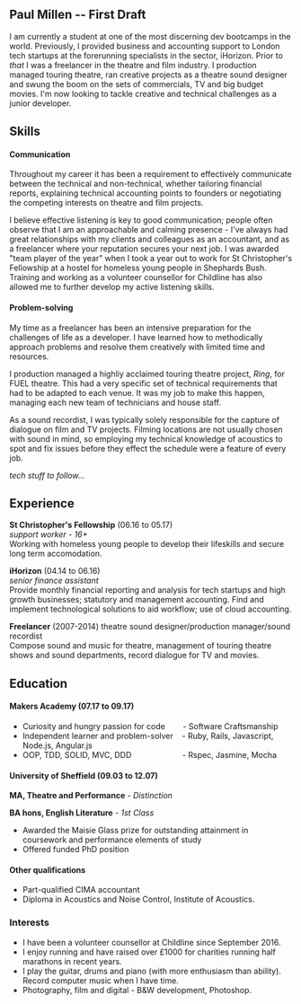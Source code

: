 ## Paul Millen -- First Draft

I am currently a student at one of the most discerning dev bootcamps in the world.  Previously, I provided business and accounting support to London tech startups at the forerunning specialists in the sector, iHorizon.  Prior to *that* I was a freelancer in the theatre and film industry.  I production managed touring theatre, ran creative projects as a theatre sound designer and swung the boom on the sets of commercials, TV and big budget movies.  I'm now looking to tackle creative and technical challenges as a junior developer.    

## Skills

#### Communication

Throughout my career it has been a requirement to effectively communicate between the technical and non-technical, whether tailoring financial reports, explaining technical accounting points to founders or negotiating the competing interests on theatre and film projects.  

I believe effective listening is key to good communication; people often observe that I am an approachable and calming presence - I've always had great relationships with my clients and colleagues as an accountant, and as a freelancer where your reputation secures your next job.  I was awarded "team player of the year" when I took a year out to work for St Christopher's Fellowship at a hostel for homeless young people in Shephards Bush. Training and working as a volunteer counsellor for Childline has also allowed me to further develop my active listening skills.   

#### Problem-solving

My time as a freelancer has been an intensive preparation for the challenges of life as a developer.  I have learned how to methodically approach problems and resolve them creatively with limited time and resources.

I production managed a highliy acclaimed touring theatre project, *Ring*, for FUEL theatre.  This had a very specific set of technical requirements that had to be adapted to each venue.  It was my job to make this happen, managing each new team of technicians and house staff.

As a sound recordist, I was typically solely responsible for the capture of dialogue on film and TV projects.  Filming locations are not usually chosen with sound in mind, so employing my technical knowledge of acoustics to spot and fix issues before they effect the schedule were a feature of every job.  

*tech stuff to follow...*

## Experience

**St Christopher's Fellowship** (06.16 to 05.17)    
*support worker - 16+*  
Working with homeless young people to develop their lifeskills and secure long term accomodation.

**iHorizon** (04.14 to 06.16)   
*senior finance assistant*  
Provide monthly financial reporting and analysis for tech startups and high growth businesses; statutory and management accounting.  Find and implement technological solutions to aid workflow; use of cloud accounting.

**Freelancer** (2007-2014)
theatre sound designer/production manager/sound recordist  
Compose sound and music for theatre, management of touring theatre shows and sound departments, record dialogue for TV and movies. 

## Education

#### Makers Academy (07.17 to 09.17)

- Curiosity and hungry passion for code&nbsp;&nbsp;&nbsp;&nbsp;&nbsp;&nbsp;&nbsp;&nbsp;- Software Craftsmanship
- Independent learner and problem-solver&nbsp;&nbsp;&nbsp;&nbsp;- Ruby, Rails, Javascript, Node.js, Angular.js
- OOP, TDD, SOLID, MVC, DDD&nbsp;&nbsp;&nbsp;&nbsp;&nbsp;&nbsp;&nbsp;&nbsp;&nbsp;&nbsp;&nbsp;&nbsp;&nbsp;&nbsp;&nbsp;&nbsp;&nbsp;&nbsp;&nbsp;&nbsp;&nbsp;&nbsp;&nbsp;- Rspec, Jasmine, Mocha

#### University of Sheffield (09.03 to 12.07)

**MA, Theatre and Performance** - 
*Distinction*

**BA hons, English Literature** -  *1st Class*

- Awarded the Maisie Glass prize for outstanding attainment in coursework and performance elements of study
- Offered funded PhD position

#### Other qualifications

- Part-qualified CIMA accountant
- Diploma in Acoustics and Noise Control, Institute of Acoustics.

### Interests

- I have been a volunteer counsellor at Childline since September 2016.
- I enjoy running and have raised over £1000 for charities running half marathons in recent years.
- I play the guitar, drums and piano (with more enthusiasm than ability).  Record computer music when I have time.
- Photography, film and digital - B&W development, Photoshop.






